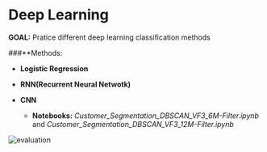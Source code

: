 # Deep Learning

**GOAL:** Pratice different deep learning classification methods

###**Methods:

- **Logistic Regression**

- **RNN(Recurrent Neural Netwotk)**

- **CNN**
    - **Notebooks:** _Customer_Segmentation_DBSCAN_VF3_6M-Filter.ipynb_ and _Customer_Segmentation_DBSCAN_VF3_12M-Filter.ipynb_
    
![evaluation](https://user-images.githubusercontent.com/95027395/183254935-5d37a16c-287a-464d-be68-d5606d4154f5.PNG)

